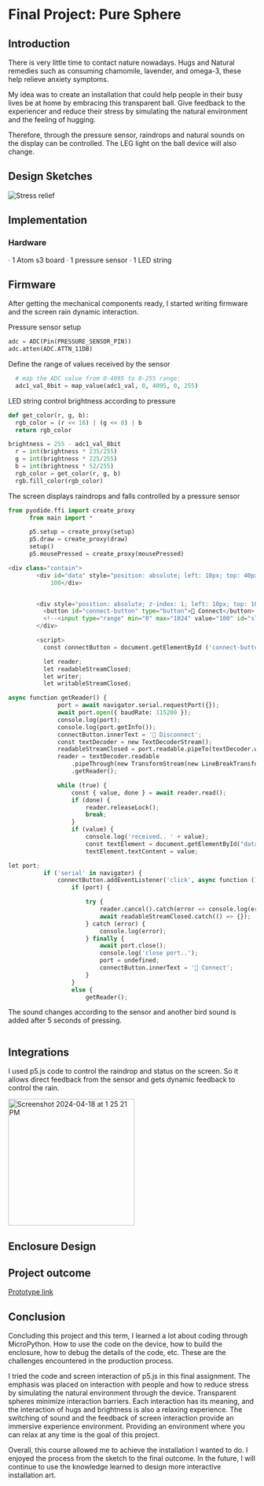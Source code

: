 # Final Project: Pure Sphere

## Introduction
There is very little time to contact nature nowadays. Hugs and Natural remedies such as consuming chamomile, lavender, and omega-3, these help relieve anxiety symptoms.

My idea was to create an installation that could help people in their busy lives be at home by embracing this transparent ball. Give feedback to the experiencer and reduce their stress by simulating the natural environment and the feeling of hugging.

Therefore, through the pressure sensor, raindrops and natural sounds on the display can be controlled. The LEG light on the ball device will also change.

## Design Sketches
![Stress relief](https://github.com/yilin223344/Yilin-SP24-IXD-256/assets/125238982/a72dea09-deae-4f59-90c1-2ff28b653c55)

## Implementation
### Hardware
· 1 Atom s3 board
· 1 pressure sensor
· 1 LED string

## Firmware
After getting the mechanical components ready, I started writing firmware and the screen rain dynamic interaction.

Pressure sensor setup
``` Python
adc = ADC(Pin(PRESSURE_SENSOR_PIN))
adc.atten(ADC.ATTN_11DB)
```
Define the range of values received by the sensor
``` Python
  # map the ADC value from 0-4095 to 0-255 range:
  adc1_val_8bit = map_value(adc1_val, 0, 4095, 0, 255)
```
LED string control brightness according to pressure
``` Python
def get_color(r, g, b):
  rgb_color = (r << 16) | (g << 8) | b
  return rgb_color
```
``` Python
brightness = 255 - adc1_val_8bit
  r = int(brightness * 235/255)  
  g = int(brightness * 225/255)  
  b = int(brightness * 52/255)  
  rgb_color = get_color(r, g, b)
  rgb.fill_color(rgb_color)
```

The screen displays raindrops and falls controlled by a pressure sensor
``` Python
from pyodide.ffi import create_proxy
      from main import *

      p5.setup = create_proxy(setup)
      p5.draw = create_proxy(draw)
      setup()
      p5.mousePressed = create_proxy(mousePressed)
```
``` Python
<div class="contain">
        <div id="data" style="position: absolute; left: 10px; top: 40px;">
            100</div>


        <div style="position: absolute; z-index: 1; left: 10px; top: 10px;">
          <button id="connect-button" type="button">🔌 Connect</button>
          <!--<input type="range" min="0" max="1024" value="100" id="slider">-->
        </div>

        <script>
          const connectButton = document.getElementById ('connect-button');

          let reader;
          let readableStreamClosed;
          let writer;
          let writableStreamClosed;
```
``` Python
async function getReader() {
              port = await navigator.serial.requestPort({});
              await port.open({ baudRate: 115200 });
              console.log(port);
              console.log(port.getInfo());
              connectButton.innerText = '🔌 Disconnect';
              const textDecoder = new TextDecoderStream();
              readableStreamClosed = port.readable.pipeTo(textDecoder.writable);
              reader = textDecoder.readable
                  .pipeThrough(new TransformStream(new LineBreakTransformer()))
                  .getReader();

              while (true) {
                  const { value, done } = await reader.read();
                  if (done) {
                      reader.releaseLock();
                      break;
                  }
                  if (value) {
                      console.log('received.. ' + value);
                      const textElement = document.getElementById("data");
                      textElement.textContent = value;
```
``` Python
let port;
          if ('serial' in navigator) {
              connectButton.addEventListener('click', async function () {
                  if (port) {

                      try {
                          reader.cancel().catch(error => console.log(error));
                          await readableStreamClosed.catch(() => {});
                      } catch (error) {
                          console.log(error);
                      } finally {
                          await port.close();
                          console.log('close port..');
                          port = undefined;
                          connectButton.innerText = '🔌 Connect';
                      }
                  }
                  else {
                      getReader();
```

The sound changes according to the sensor and another bird sound is added after 5 seconds of pressing.
``` Python

```
## Integrations
I used p5.js code to control the raindrop and status on the screen. So it allows direct feedback from the sensor and gets dynamic feedback to control the rain.

<img width="257" alt="Screenshot 2024-04-18 at 1 25 21 PM" src="https://github.com/yilin223344/Yilin-SP24-IXD-256/assets/125238982/92298213-a50d-4893-8137-67979deef16c">

## Enclosure Design



## Project outcome
[Prototype link](https://youtu.be/TjiBvIwxByI)

## Conclusion
Concluding this project and this term, I learned a lot about coding through MicroPython. How to use the code on the device, how to build the enclosure, how to debug the details of the code, etc. These are the challenges encountered in the production process.

I tried the code and screen interaction of p5.js in this final assignment. The emphasis was placed on interaction with people and how to reduce stress by simulating the natural environment through the device. Transparent spheres minimize interaction barriers. Each interaction has its meaning, and the interaction of hugs and brightness is also a relaxing experience. The switching of sound and the feedback of screen interaction provide an immersive experience environment. Providing an environment where you can relax at any time is the goal of this project.

Overall, this course allowed me to achieve the installation I wanted to do. I enjoyed the process from the sketch to the final outcome. In the future, I will continue to use the knowledge learned to design more interactive installation art.





